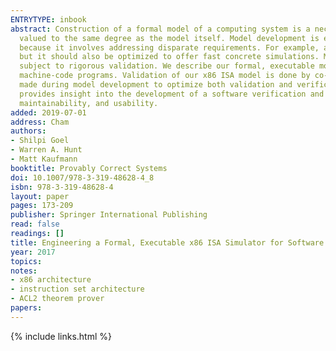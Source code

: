 ```yaml
---
ENTRYTYPE: inbook
abstract: Construction of a formal model of a computing system is a necessary practice in formal verification. The results of formal analysis can only be
  valued to the same degree as the model itself. Model development is error-prone, not only due to the complexity of the system being modeled, but also
  because it involves addressing disparate requirements. For example, a formal model should be defined using simple constructs to enable efficient reasoning
  but it should also be optimized to offer fast concrete simulations. Models of large computing systems are themselves large software systems and must be
  subject to rigorous validation. We describe our formal, executable model of the x86 instruction-set architecture; we use our model to reason about x86
  machine-code programs. Validation of our x86 ISA model is done by co-simulating it regularly against a physical x86 machine. We present design decisions
  made during model development to optimize both validation and verification, i.e., efficiency of both simulation and reasoning. Our engineering process
  provides insight into the development of a software verification and model animation framework from the points of view of accuracy, efficiency, scalability,
  maintainability, and usability.
added: 2019-07-01
address: Cham
authors:
- Shilpi Goel
- Warren A. Hunt
- Matt Kaufmann
booktitle: Provably Correct Systems
doi: 10.1007/978-3-319-48628-4_8
isbn: 978-3-319-48628-4
layout: paper
pages: 173-209
publisher: Springer International Publishing
read: false
readings: []
title: Engineering a Formal, Executable x86 ISA Simulator for Software Verification
year: 2017
topics:
notes:
- x86 architecture
- instruction set architecture
- ACL2 theorem prover
papers:
---
```


{% include links.html %}
